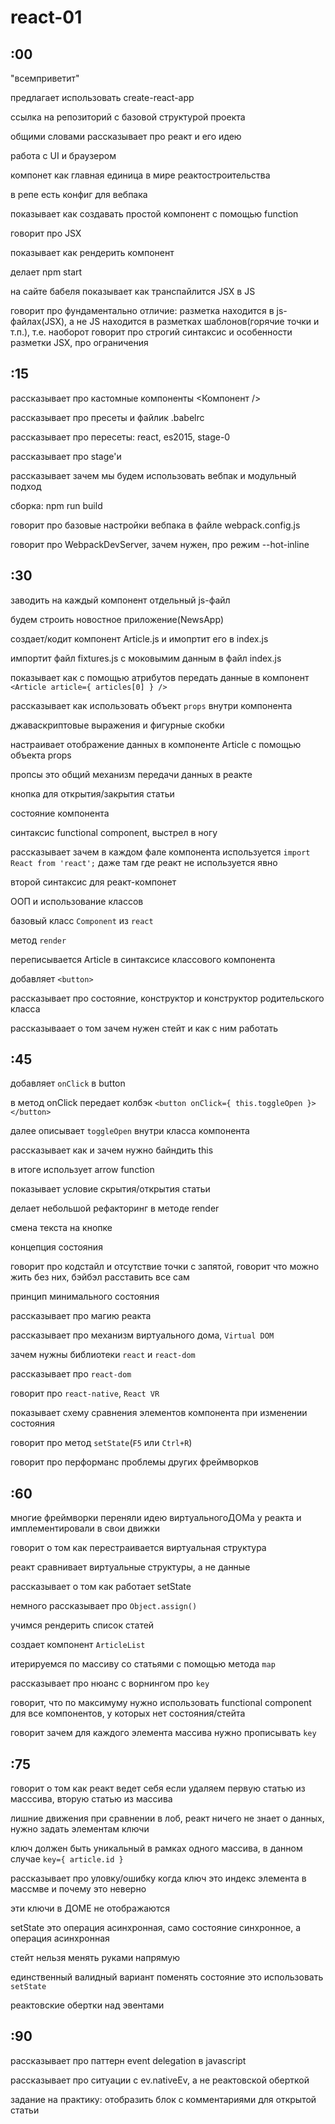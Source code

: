 # react-01



## :00
"всемприветит"

предлагает использовать create-react-app

ссылка на репозиторий с базовой структурой проекта

общими словами рассказывает про реакт и его идею

работа с UI и браузером

компонет как главная единица в мире реактостроительства

в репе есть конфиг для вебпака

показывает как создавать простой компонент с помощью function

говорит про JSX

показывает как рендерить компонент

делает npm start

на сайте бабеля показывает как транспайлится JSX в JS

говорит про фундаментально отличие: разметка находится в js-файлах(JSX), а не JS находится в разметках шаблонов(горячие точки и т.п.), т.е. наоборот
говорит про строгий синтаксис и особенности разметки JSX, про ограничения




## :15
рассказывает про кастомные компоненты <Компонент />

рассказывает про пресеты и файлик .babelrc

рассказывает про пересеты: react, es2015, stage-0

рассказывает про stage'и

рассказывает зачем мы будем использовать вебпак и модульный подход

сборка: npm run build

говорит про базовые настройки вебпака в файле webpack.config.js

говорит про WebpackDevServer, зачем нужен, про режим --hot-inline





## :30
заводить на каждый компонент отдельный js-файл 

будем строить новостное приложение(NewsApp)

создает/кодит компонент Article.js и имопртит его в index.js

импортит файл fixtures.js с моковымим данным в файл index.js

показывает как с помощью атрибутов передать данные в компонент `<Article article={ articles[0] } />`

рассказывает как использовать объект `props` внутри компонента

джаваскриптовые выражения и фигурные скобки

настраивает отображение данных в компоненте Article с помощью объекта props

пропсы это общий механизм передачи данных в реакте

кнопка для открытия/закрытия статьи

состояние компонента

синтаксис functional component, выстрел в ногу

рассказывает зачем в каждом фале компонента используется `import React from 'react';` даже там где реакт не используется явно

второй синтаксис для реакт-компонет

ООП и использование классов

базовый класс `Component` из `react`

метод `render`

переписывается Article в синтаксисе классового компонента

добавляет `<button>`

рассказывает про состояние, конструктор и конструктор родительского класса

рассказываает о том зачем нужен стейт и как с ним работать



## :45
добавляет `onClick` в button

в метод onClick передает колбэк `<button onClick={ this.toggleOpen }></button>`

далее описывает `toggleOpen` внутри класса компонента

рассказывает как и зачем нужно байндить this

в итоге использует arrow function

показывает условие скрытия/открытия статьи

делает небольшой рефакторинг в методе render

смена текста на кнопке

концепция состояния

говорит про кодстайл и отсутствие точки с запятой, говорит что можно жить без них, бэйбэл расставить все сам

принцип минимального состояния

рассказывает про магию реакта

рассказывает про механизм виртуального дома, `Virtual DOM`

зачем нужны библиотеки `react` и `react-dom`

рассказывает про `react-dom`

говорит про `react-native`, `React VR`

показывает схему сравнения элементов компонента при изменении состояния

говорит про метод `setState`(`F5` или `Ctrl+R`)

говорит про перформанс проблемы других фреймворков





## :60
многие фреймворки переняли идею виртуальногоДОМа у реакта и имплементировали в свои движки

говорит о том как перестраивается виртуальная структура

реакт сравнивает виртуальные структуры, а не данные

рассказывает о том как работает setState

немного рассказывает про `Object.assign()`

учимся рендерить список статей

создает компонент `ArticleList`

итерируемся по массиву со статьями с помощью метода `map`

рассказывает про нюанс с ворнингом про `key`

говорит, что по максимуму нужно использовать functional component для все компонентов, у которых нет состояния/стейта

говорит зачем для каждого элемента массива нужно прописывать `key`





## :75
говорит о том как реакт ведет себя если удаляем первую статью из масссива, вторую статью из массива

лишние движения при сравнении в лоб, реакт ничего не знает о данных, нужно задать элементам ключи

ключ должен быть уникальный в рамках одного массива, в данном случае `key={ article.id }`

рассказывает про уловку/ошибку когда ключ это индекс элемента в массмве и почему это неверно

эти ключи в ДОМЕ не отображаются

setState это операция асинхронная, само состояние синхронное, а операция асинхронная

стейт нельзя менять руками напрямую

единственный валидный вариант поменять состояние это использовать `setState`

реактовские обертки над эвентами






## :90
рассказывает про паттерн event delegation в javascript

рассказывает про ситуации с ev.nativeEv, а не реактовской оберткой

задание на практику: отобразить блок с комментариями для открытой статьи

